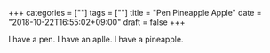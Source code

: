 +++
categories = [""]
tags = [""]
title = "Pen Pineapple Apple"
date = "2018-10-22T16:55:02+09:00"
draft = false
+++

I have a pen.
I have an aplle.
I have a pineapple.
